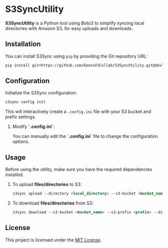 # S3SyncUtility

**S3SyncUtility** is a Python tool using Boto3 to simplify syncing local directories with Amazon S3, for easy uploads and downloads.

## Installation

You can install S3Sync using `pip` by providing the Git repository URL:

```bash
pip install git+https://github.com/GeonsV3Collab/S3SyncUtility.git@devlopment
```


## Configuration

Initialize the S3Sync configuration:

```markdown
s3sync config init
```
This will interactively create a `.config.ini` file with your S3 bucket and prefix settings.

1. Modify **\`.config.ini`**:

    You can manually edit the **\`.config.ini`** file to change the configuration options.


## Usage

Before using the utility, make sure you have the required dependencies installed.

1. To upload **files/directories** to S3:

    ```markdown
    s3sync upload --directory <local_directory> --s3-bucket <bucket_name> --s3-prefix <prefix>
    ```

2. To download **files/directories** from S3:

    ```markdown
    s3sync download --s3-bucket <bucket_name> --s3-prefix <prefix> --directory <local_directory>
    ```

## License

This project is licensed under the [MIT License](License).